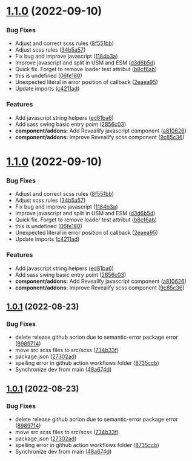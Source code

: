 # [1.1.0](https://github.com/jdelauney/sass-swing/compare/v1.0.1...v1.1.0) (2022-09-10)


### Bug Fixes

* Adjust and correct scss rules ([8f551bb](https://github.com/jdelauney/sass-swing/commit/8f551bb1189da26d72f176c1fea59666f1d54ae6))
* Adjust scss rules ([34b5a57](https://github.com/jdelauney/sass-swing/commit/34b5a57aa3233ef7e9f84f39f4c4fab9a3d50805))
* Fix bug and improve javascript ([1184b3a](https://github.com/jdelauney/sass-swing/commit/1184b3a5d1068f19d5b88b8f61ddc2d61eee3a03))
* Improve javascript and split in USM and ESM ([d3d6b5d](https://github.com/jdelauney/sass-swing/commit/d3d6b5d50a21474659fd709bf1917c4baa1ca7be))
* Quick fix. Forget to remove loader test attribut ([b8cf6ab](https://github.com/jdelauney/sass-swing/commit/b8cf6ab271d207bd9ea18ecf6f22ebb3e771c541))
* this is undefined ([06fe180](https://github.com/jdelauney/sass-swing/commit/06fe180b3acd71b77e0cd4c56a6f4ab05acfa721))
* Unexpected literal in error position of callback ([2eaea95](https://github.com/jdelauney/sass-swing/commit/2eaea95dea043e13ff259fb3c0cc72b4dd964170))
* Update imports ([c4211ad](https://github.com/jdelauney/sass-swing/commit/c4211ad73b728e8c388fcd8974dabdfd0aa76f9a))


### Features

* Add javascript string helpers ([ed81ba6](https://github.com/jdelauney/sass-swing/commit/ed81ba65a2a7fbd67d0a6eb576d18d007e5517a7))
* Add sass swing basic entry point ([2856c03](https://github.com/jdelauney/sass-swing/commit/2856c0378f4e62f2a8db0f91b744ae0b19cffa26))
* **component/addons:** Add Revealify javascript component ([a810626](https://github.com/jdelauney/sass-swing/commit/a810626b55f7fa9b6349b2f1e85f88f2360cf964))
* **component/addons:** Improve Revealify scss component ([9c85c36](https://github.com/jdelauney/sass-swing/commit/9c85c36a6b861f57f2249d75bbf349d5c4e05d14))

# [1.1.0](https://github.com/jdelauney/sass-swing/compare/v1.0.1...v1.1.0) (2022-09-10)


### Bug Fixes

* Adjust and correct scss rules ([8f551bb](https://github.com/jdelauney/sass-swing/commit/8f551bb1189da26d72f176c1fea59666f1d54ae6))
* Adjust scss rules ([34b5a57](https://github.com/jdelauney/sass-swing/commit/34b5a57aa3233ef7e9f84f39f4c4fab9a3d50805))
* Fix bug and improve javascript ([1184b3a](https://github.com/jdelauney/sass-swing/commit/1184b3a5d1068f19d5b88b8f61ddc2d61eee3a03))
* Improve javascript and split in USM and ESM ([d3d6b5d](https://github.com/jdelauney/sass-swing/commit/d3d6b5d50a21474659fd709bf1917c4baa1ca7be))
* Quick fix. Forget to remove loader test attribut ([b8cf6ab](https://github.com/jdelauney/sass-swing/commit/b8cf6ab271d207bd9ea18ecf6f22ebb3e771c541))
* this is undefined ([06fe180](https://github.com/jdelauney/sass-swing/commit/06fe180b3acd71b77e0cd4c56a6f4ab05acfa721))
* Unexpected literal in error position of callback ([2eaea95](https://github.com/jdelauney/sass-swing/commit/2eaea95dea043e13ff259fb3c0cc72b4dd964170))
* Update imports ([c4211ad](https://github.com/jdelauney/sass-swing/commit/c4211ad73b728e8c388fcd8974dabdfd0aa76f9a))


### Features

* Add javascript string helpers ([ed81ba6](https://github.com/jdelauney/sass-swing/commit/ed81ba65a2a7fbd67d0a6eb576d18d007e5517a7))
* Add sass swing basic entry point ([2856c03](https://github.com/jdelauney/sass-swing/commit/2856c0378f4e62f2a8db0f91b744ae0b19cffa26))
* **component/addons:** Add Revealify javascript component ([a810626](https://github.com/jdelauney/sass-swing/commit/a810626b55f7fa9b6349b2f1e85f88f2360cf964))
* **component/addons:** Improve Revealify scss component ([9c85c36](https://github.com/jdelauney/sass-swing/commit/9c85c36a6b861f57f2249d75bbf349d5c4e05d14))

## [1.0.1](https://github.com/jdelauney/sass-swing/compare/v1.0.0...v1.0.1) (2022-08-23)


### Bug Fixes

* delete release github acrion due to semantic-error package error ([8989714](https://github.com/jdelauney/sass-swing/commit/8989714e0be1fedc80c5e82f8a23ef13a37d083f))
* move src scss files to src/scss ([734b33f](https://github.com/jdelauney/sass-swing/commit/734b33fecfe787f64532dfdb0526a62e13b8c457))
* package.json ([27302ad](https://github.com/jdelauney/sass-swing/commit/27302ad0a5e2fd6691f060439aac0297def17782))
* spelling error in github action workflows folder ([8735ccb](https://github.com/jdelauney/sass-swing/commit/8735ccbab7f9b3329b541adeb0c181ed9d70fb9d))
* Synchronize dev from main ([48a674d](https://github.com/jdelauney/sass-swing/commit/48a674da9a8c801f7f2b2c65508b147896913ef1))

## [1.0.1](https://github.com/jdelauney/sass-swing/compare/v1.0.0...v1.0.1) (2022-08-23)


### Bug Fixes

* delete release github acrion due to semantic-error package error ([8989714](https://github.com/jdelauney/sass-swing/commit/8989714e0be1fedc80c5e82f8a23ef13a37d083f))
* move src scss files to src/scss ([734b33f](https://github.com/jdelauney/sass-swing/commit/734b33fecfe787f64532dfdb0526a62e13b8c457))
* package.json ([27302ad](https://github.com/jdelauney/sass-swing/commit/27302ad0a5e2fd6691f060439aac0297def17782))
* spelling error in github action workflows folder ([8735ccb](https://github.com/jdelauney/sass-swing/commit/8735ccbab7f9b3329b541adeb0c181ed9d70fb9d))
* Synchronize dev from main ([48a674d](https://github.com/jdelauney/sass-swing/commit/48a674da9a8c801f7f2b2c65508b147896913ef1))
